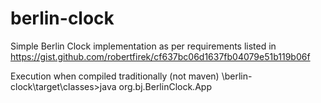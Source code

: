 # berlin-clock
Simple Berlin Clock implementation as per requirements listed in https://gist.github.com/robertfirek/cf637bc06d1637fb04079e51b119b06f

Execution when compiled traditionally (not maven)
<java-root>\berlin-clock\target\classes>java org.bj.BerlinClock.App
